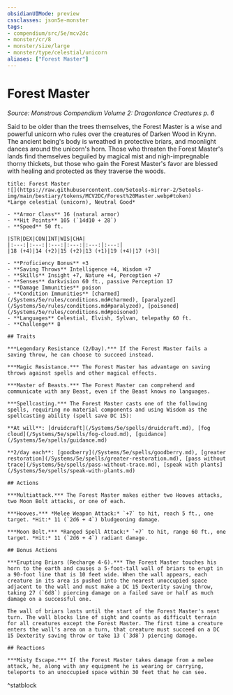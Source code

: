 ```yaml
---
obsidianUIMode: preview
cssclasses: json5e-monster
tags:
- compendium/src/5e/mcv2dc
- monster/cr/8
- monster/size/large
- monster/type/celestial/unicorn
aliases: ["Forest Master"]
---
```

# Forest Master
*Source: Monstrous Compendium Volume 2: Dragonlance Creatures p. 6*  

Said to be older than the trees themselves, the Forest Master is a wise and powerful unicorn who rules over the creatures of Darken Wood in Krynn. The ancient being's body is wreathed in protective briars, and moonlight dances around the unicorn's horn. Those who threaten the Forest Master's lands find themselves beguiled by magical mist and nigh-impregnable thorny thickets, but those who gain the Forest Master's favor are blessed with healing and protected as they traverse the woods.

```ad-statblock
title: Forest Master
![](https://raw.githubusercontent.com/5etools-mirror-2/5etools-img/main/bestiary/tokens/MCV2DC/Forest%20Master.webp#token)
*Large celestial (unicorn), Neutral Good*

- **Armor Class** 16 (natural armor)
- **Hit Points** 105 (`14d10 + 28`)
- **Speed** 50 ft.

|STR|DEX|CON|INT|WIS|CHA|
|:---:|:---:|:---:|:---:|:---:|:---:|
|18 (+4)|14 (+2)|15 (+2)|13 (+1)|19 (+4)|17 (+3)|

- **Proficiency Bonus** +3
- **Saving Throws** Intelligence +4, Wisdom +7
- **Skills** Insight +7, Nature +4, Perception +7
- **Senses** darkvision 60 ft., passive Perception 17
- **Damage Immunities** poison
- **Condition Immunities** [charmed](/Systems/5e/rules/conditions.md#charmed), [paralyzed](/Systems/5e/rules/conditions.md#paralyzed), [poisoned](/Systems/5e/rules/conditions.md#poisoned)
- **Languages** Celestial, Elvish, Sylvan, telepathy 60 ft.
- **Challenge** 8

## Traits

***Legendary Resistance (2/Day).*** If the Forest Master fails a saving throw, he can choose to succeed instead.

***Magic Resistance.*** The Forest Master has advantage on saving throws against spells and other magical effects.

***Master of Beasts.*** The Forest Master can comprehend and communicate with any Beast, even if the Beast knows no languages.

***Spellcasting.*** The Forest Master casts one of the following spells, requiring no material components and using Wisdom as the spellcasting ability (spell save DC 15):

**At will**: [druidcraft](/Systems/5e/spells/druidcraft.md), [fog cloud](/Systems/5e/spells/fog-cloud.md), [guidance](/Systems/5e/spells/guidance.md)

**2/day each**: [goodberry](/Systems/5e/spells/goodberry.md), [greater restoration](/Systems/5e/spells/greater-restoration.md), [pass without trace](/Systems/5e/spells/pass-without-trace.md), [speak with plants](/Systems/5e/spells/speak-with-plants.md)

## Actions

***Multiattack.*** The Forest Master makes either two Hooves attacks, two Moon Bolt attacks, or one of each.

***Hooves.*** *Melee Weapon Attack:* `+7` to hit, reach 5 ft., one target. *Hit:* 11 (`2d6 + 4`) bludgeoning damage.

***Moon Bolt.*** *Ranged Spell Attack:* `+7` to hit, range 60 ft., one target. *Hit:* 11 (`2d6 + 4`) radiant damage.

## Bonus Actions

***Erupting Briars (Recharge 4-6).*** The Forest Master touches his horn to the earth and causes a 5-foot-tall wall of briars to erupt in a 90-foot line that is 10 feet wide. When the wall appears, each creature in its area is pushed into the nearest unoccupied space adjacent to the wall and must make a DC 15 Dexterity saving throw, taking 27 (`6d8`) piercing damage on a failed save or half as much damage on a successful one.

The wall of briars lasts until the start of the Forest Master's next turn. The wall blocks line of sight and counts as difficult terrain for all creatures except the Forest Master. The first time a creature enters the wall's area on a turn, that creature must succeed on a DC 15 Dexterity saving throw or take 13 (`3d8`) piercing damage.

## Reactions

***Misty Escape.*** If the Forest Master takes damage from a melee attack, he, along with any equipment he is wearing or carrying, teleports to an unoccupied space within 30 feet that he can see.
```
^statblock